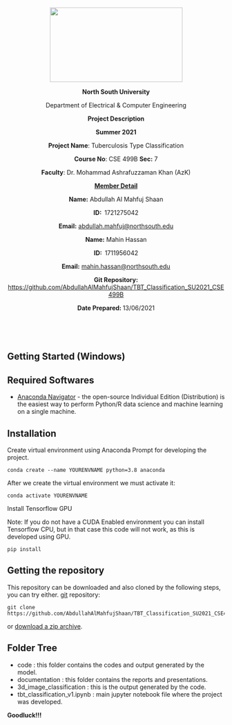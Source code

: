 <p style="text-align: center;">&nbsp;</p>
<p style="text-align: center;">&nbsp;</p>
<p align="center"><strong><img src="https://media.dhakatribune.com/uploads/2016/11/nsulogo.jpg" alt="" width="307" height="172" /></strong></p>
<p align="center"><strong>North South University</strong></p>
<p align="center">Department of Electrical &amp; Computer Engineering</p>
<p align="center"><strong>Project Description</strong></p>
<p align="center"><strong>Summer 2021</strong></p>
<p align="center"><strong>Project Name</strong>: Tuberculosis Type Classification</p>
<p align="center"><strong>Course No</strong>: CSE 499B <strong>Sec</strong><strong>:</strong> 7</p>
<p align="center"><strong>Faculty</strong>: Dr. Mohammad Ashrafuzzaman Khan (AzK)</p>
<p align="center"><strong><u>Member Detail</u></strong></p>
<p align="center"><strong>Name</strong><strong>:</strong> Abdullah Al Mahfuj Shaan</p>
<p align="center"><strong>ID</strong><strong>:&nbsp; </strong>1721275042</p>
<p align="center"><strong>Email</strong><strong>:</strong> <a href="mailto:abdullah.mahfuj@northsouth.edu">abdullah.mahfuj@northsouth.edu</a></p>
<p align="center"><strong>Name</strong><strong>:</strong> Mahin Hassan</p>
<p align="center"><strong>ID</strong><strong>:&nbsp; </strong>1711956042</p>
<p align="center"><strong>Email</strong><strong>:</strong> <a href="mailto:mahin.hassan@northsouth.edu">mahin.hassan@northsouth.edu</a></p>
<p align="center"><strong>Git Repository</strong><strong>: </strong><a href="https://github.com/AbdullahAlMahfujShaan/TBT_Classification_SU2021_CSE499B">https://github.com/AbdullahAlMahfujShaan/TBT_Classification_SU2021_CSE499B</a></p>
<p align="center"><strong>Date Prepared</strong><strong>: </strong>13/06/2021</p>
<p><strong>&nbsp;</strong></p>
<p><strong>&nbsp;</strong></p>


## Getting Started (Windows)

## Required Softwares
- [Anaconda Navigator] - the open-source Individual Edition (Distribution) is the easiest way to perform Python/R data science and machine learning on a single machine. 

## Installation

Create virtual environment using Anaconda Prompt for developing the project. 

```
conda create --name YOURENVNAME python=3.8 anaconda
```
After we create the virtual environment we must activate it:

```
conda activate YOURENVNAME
```

Install Tensorflow GPU

Note: If you do not have a CUDA Enabled environment you can install Tensorflow CPU, but in that case this code will not work, as this is developed using GPU.

```
pip install 
```


## Getting the repository

This repository can be downloaded and also cloned by the following steps, you can try either.
[git](https://git-scm.com/) repository:

    git clone https://github.com/AbdullahAlMahfujShaan/TBT_Classification_SU2021_CSE499B

or [download a zip archive](https://github.com/AbdullahAlMahfujShaan/TBT_Classification_SU2021_CSE499B).


## Folder Tree
- code : this folder contains the codes and output generated by the model.
- documentation : this folder contains the reports and presentations.
- 3d_image_classification : this is the output generated by the code.
- tbt_classification_v1.ipynb : main jupyter notebook file where the project was developed.

**Goodluck!!!**

[//]: # (These are reference links used in the body of this note and get stripped out when the markdown processor does its job. There is no need to format nicely because it shouldn't be seen.)

 
   [Anaconda Navigator]: <https://www.anaconda.com/products/individual>
